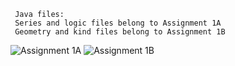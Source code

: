      Java files:
     Series and logic files belong to Assignment 1A
     Geometry and kind files belong to Assignment 1B

![Assignment 1A](https://user-images.githubusercontent.com/47990805/88716214-bd98fa00-d0ec-11ea-90a5-99ae91a94b54.png)
![Assignment 1B](https://user-images.githubusercontent.com/47990805/88718080-7102ee00-d0ef-11ea-8a8c-bdf363573862.png)
